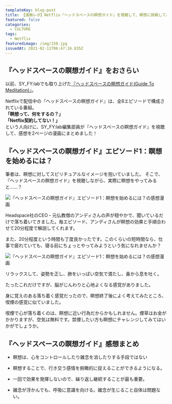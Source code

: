 ```yaml
---
templateKey: blog-post
title: 【漫画レポ】Netflix『ヘッドスペースの瞑想ガイド』を視聴して、瞑想に挑戦してみた
featured: false
categories:
  - CULTURE
tags:
  - Netflix
featuredimage: /img/150.jpg
issuedAt: 2021-02-11T06:47:16.835Z
---
```

## 『ヘッドスペースの瞑想ガイド』をおさらい

以前、SY_FY:labでも取り上げた[『ヘッドスペースの瞑想ガイド(Guide To Meditation)』](https://syfylab.tokyo/articles/netflix%E3%80%8E%E3%83%98%E3%83%83%E3%83%89%E3%82%B9%E3%83%9A%E3%83%BC%E3%82%B9%E3%81%AE%E7%9E%91%E6%83%B3%E3%82%AC%E3%82%A4%E3%83%89%E3%80%8F%E3%81%A7%E7%9E%91%E6%83%B3%E3%82%92%E5%A7%8B%E3%82%81%E3%82%88%E3%81%86/)。

Netflixで配信中の『ヘッドスペースの瞑想ガイド』は、全8エピソードで構成されている番組。
<br>
**「瞑想って、何をするの？」**
<br>
**「Netflix契約してない！」**
<br>
という人向けに、SY_FY:lab編集部員が『ヘッドスペースの瞑想ガイド』を視聴して、感想を2ページの漫画にまとめました！<br>

## 『ヘッドスペースの瞑想ガイド』エピソード1：瞑想を始めるには？

筆者は、瞑想に対してスピリチュアルなイメージを抱いていました。
そこで、『ヘッドスペースの瞑想ガイド』を視聴しながら、実際に瞑想をやってみると……？

![『ヘッドスペースの瞑想ガイド』エピソード1：瞑想を始めるには？の感想漫画](/img/netflix_headspace_01.jpg "『ヘッドスペースの瞑想ガイド』エピソード1：瞑想を始めるには？の感想漫画")

Headspace社のCEO・元仏教僧のアンディさんの声が穏やかで、聞いているだけで落ち着いてきました。毎エピソード、アンディさんが瞑想の効果と手順合わせて20分程度で解説してくれます。

また、20分程度という時間も丁度良かったです。このくらいの短時間なら、仕事で疲れていても、寝る前にちょっとやってみようという気になれませんか？


![『ヘッドスペースの瞑想ガイド』エピソード1：瞑想を始めるには？の感想漫画](/img/netflix_headspace_02.jpg "『ヘッドスペースの瞑想ガイド』エピソード1：瞑想を始めるには？の感想漫画")

リラックスして、姿勢を正し、肺をいっぱい空気で満たし、鼻から息を吐く。

たったこれだけですが、脳がじんわりと心地よくなる感覚がありました。

身に覚えのある落ち着く感覚だったので、瞑想終了後によく考えてみたところ、喫煙の感覚に似ていました。

喫煙で心が落ち着くのは、瞑想に近い行為だからかもしれません。煙草はお金がかかりますが、空気は無料です。禁煙したい方も瞑想にチャレンジしてみてはいかがでしょうか。

## 『ヘッドスペースの瞑想ガイド』感想まとめ

* 瞑想は、心をコントロールしたり雑念を消したりする手段ではない

* 瞑想することで、行き交う感情を俯瞰的に捉えることができるようになる。
* 一回で効果を発揮しないので、繰り返し継続することが最も重要。
* 雑念が浮かんでも、呼吸に意識を向ける。雑念が生じること自体は問題ない。